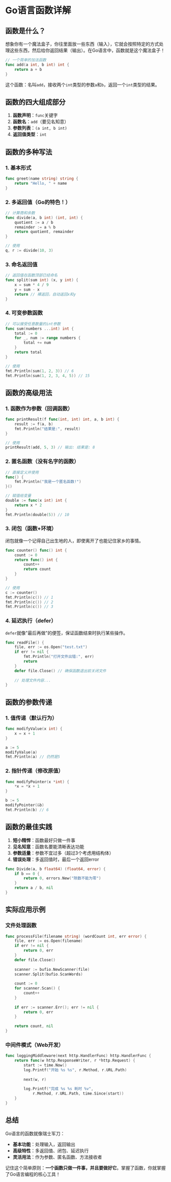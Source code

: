 
# Go语言函数详解

## 函数是什么？

想象你有一个魔法盒子，你往里面放一些东西（输入），它就会按照特定的方式处理这些东西，然后给你返回结果（输出）。在Go语言中，函数就是这个魔法盒子！

```go
// 一个简单的加法函数
func add(a int, b int) int {
    return a + b
}
```

这个函数：名叫`add`，接收两个`int`类型的参数`a`和`b`，返回一个`int`类型的结果。

## 函数的四大组成部分

1. **函数声明**：`func`关键字
2. **函数名**：`add`（要见名知意）
3. **参数列表**：`(a int, b int)`
4. **返回值类型**：`int`

## 函数的多种写法

### 1. 基本形式

```go
func greet(name string) string {
    return "Hello, " + name
}
```

### 2. 多返回值（Go的特色！）

```go
// 计算商和余数
func divide(a, b int) (int, int) {
    quotient := a / b
    remainder := a % b
    return quotient, remainder
}

// 使用
q, r := divide(10, 3)
```

### 3. 命名返回值

```go
// 返回值在函数顶部已经命名
func split(sum int) (x, y int) {
    x = sum * 4 / 9
    y = sum - x
    return // 裸返回，自动返回x和y
}
```

### 4. 可变参数函数

```go
// 可以接受任意数量的int参数
func sum(numbers ...int) int {
    total := 0
    for _, num := range numbers {
        total += num
    }
    return total
}

// 使用
fmt.Println(sum(1, 2, 3)) // 6
fmt.Println(sum(1, 2, 3, 4, 5)) // 15
```

## 函数的高级用法

### 1. 函数作为参数（回调函数）

```go
func printResult(f func(int, int) int, a, b int) {
    result := f(a, b)
    fmt.Println("结果是:", result)
}

// 使用
printResult(add, 5, 3) // 输出: 结果是: 8
```

### 2. 匿名函数（没有名字的函数）

```go
// 直接定义并使用
func() {
    fmt.Println("我是一个匿名函数!")
}()

// 赋值给变量
double := func(x int) int {
    return x * 2
}
fmt.Println(double(5)) // 10
```

### 3. 闭包（函数+环境）

闭包就像一个记得自己出生地的人，即使离开了也能记住家乡的事情。

```go
func counter() func() int {
    count := 0
    return func() int {
        count++
        return count
    }
}

// 使用
c := counter()
fmt.Println(c()) // 1
fmt.Println(c()) // 2
fmt.Println(c()) // 3
```

### 4. 延迟执行（defer）

`defer`就像"最后再做"的便签，保证函数结束时执行某些操作。

```go
func readFile() {
    file, err := os.Open("test.txt")
    if err != nil {
        fmt.Println("打开文件出错:", err)
        return
    }
    defer file.Close() // 确保函数退出前关闭文件
    
    // 处理文件内容...
}
```

## 函数的参数传递

### 1. 值传递（默认行为）

```go
func modifyValue(x int) {
    x = x + 1
}

a := 5
modifyValue(a)
fmt.Println(a) // 仍然是5
```

### 2. 指针传递（修改原值）

```go
func modifyPointer(x *int) {
    *x = *x + 1
}

b := 5
modifyPointer(&b)
fmt.Println(b) // 6
```

## 函数的最佳实践

1. **短小精悍**：函数最好只做一件事
2. **见名知意**：函数名要能清晰表达功能
3. **参数适量**：参数不宜过多（超过3个考虑用结构体）
4. **错误处理**：多返回值时，最后一个返回error

```go
func Divide(a, b float64) (float64, error) {
    if b == 0 {
        return 0, errors.New("除数不能为零")
    }
    return a / b, nil
}
```

## 实际应用示例

### 文件处理函数

```go
func processFile(filename string) (wordCount int, err error) {
    file, err := os.Open(filename)
    if err != nil {
        return 0, err
    }
    defer file.Close()
    
    scanner := bufio.NewScanner(file)
    scanner.Split(bufio.ScanWords)
    
    count := 0
    for scanner.Scan() {
        count++
    }
    
    if err := scanner.Err(); err != nil {
        return 0, err
    }
    
    return count, nil
}
```

### 中间件模式（Web开发）

```go
func loggingMiddleware(next http.HandlerFunc) http.HandlerFunc {
    return func(w http.ResponseWriter, r *http.Request) {
        start := time.Now()
        log.Printf("开始 %s %s", r.Method, r.URL.Path)
        
        next(w, r)
        
        log.Printf("完成 %s %s 耗时 %v", 
            r.Method, r.URL.Path, time.Since(start))
    }
}
```

## 总结

Go语言的函数就像瑞士军刀：

- **基本功能**：处理输入，返回输出
- **高级特性**：多返回值、闭包、延迟执行
- **灵活用法**：作为参数、匿名函数、方法接收者

记住这个简单原则：**一个函数只做一件事，并且要做好它**。掌握了函数，你就掌握了Go语言编程的核心工具！
